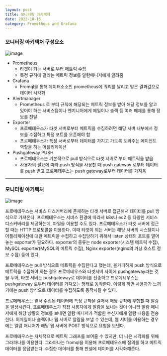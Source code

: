 ```yaml
---
layout: post
title: 모니터링 아키텍처
date: 2022-10-15
category: Prometheus and Grafana 
---
```



### 모니터링 아키텍처 구성요소


![image](https://user-images.githubusercontent.com/61526722/195978053-b0757fe6-0890-4259-9cdd-5e74c466d06a.png)

- Prometheus
  - 타겟이 되는 서버로 부터 메트릭 수집
  - 특정 규칙에 걸리는 메트릭 정보를 알람매니저에게 알려줌
- Grafana
  - Fromql을 통해 데이터소소인 prometheus에 쿼리를 날리고 받은 결과값으로 데이터 시각화
- Alertmanager
  - Prometheus 로 부터 규칙에 해당되는 메트릭 정보를 받아 해당 정보를 알고 있어야 하는 서비스팀이나 엔지니어에게 메일이나 슬랙 등 여러 매체를 통해 정보를 전달
- Exporter
  - 프로메테우스가 타겟 서버로부터 메트릭을 수집하려면 해당 서버 내부에서 정보를 수집하고 특정 포트를 오픈해야 함 
  - 프로메테우스가 특정 서버로부터 데이터를 가지고 가도록 도와주는 에이전트 역할을 하는 어플리케이션
- Pushgateway PUSH
  - 프로메테우스는 기본적으로 pull 방식으로 타겟 서버로 부터 메트릭을 받음
  - 사용자의 필요에 따라 push 방식을 사용할 때 push gateway 로부터 데이터를 push 받고 프로메테우스는 push gateway로부터 데이터를 가져옴

---

### 모니터링 아키텍처


![image](https://user-images.githubusercontent.com/61526722/195978381-1f188064-b57e-4172-a1db-17e47f2393d9.png)

프로메테우스는 서비스 디스커버리에 존재하는 타겟 서버로 접근해서 데이터를 pull 방식으로 가져온다. 프로메테우스는 서비스 환경에 따라서 k8s나 ec2 등 다양한 서비스 디스커버리를 제공하는데, 파일을 이용할 수도 있다. 프로메테우스가 타겟 서버에 접근할 때는 HTTP 프로토콜을 이용한다. 이때 타겟이 되는 서버는 해당 서버의 시스템이나 어플리케이션에 대한 메트릭을 수집하고 수집당하기 위해서 listen 상태의 포트를 열어놓는 exporter가 필요하다. exporter의 종류는 node exporter(시스템 메트릭 수집), MySQL exporter(MySQL의 메트릭 수집), Nginx exporter(nginx의 가상 호스트 정보 수집) 등이 있다. 

프로메테우스는 pull 방식으로 메트릭을 수집한다고 했는데, 불가피하게 push 방식으로 메트릭을 수집해야 하는 경우 프로메테우스와 타겟서버 사이에 pushgateway라는 것을 두어, 타겟 서버는 pushgateway로 데이터를 전송하고 프로메테우스는 pushgateway 로부터 데이터를 가져오는 형태로 동작한다. 이렇게 하면 사용자가 느끼기에는 push 방식으로 데이터를 수집하도록 동작시킬 수 있다. 

프로메테우스는 앞서 수집된 데이터에 특정 규칙을 걸어서 해당 규칙에 부합할 때 알람을 발생시킨다. 프로메테우스가 직접 사용자에게 알람을 보내는 것이 아니라 알람 매니저에게 해당 상황의 정보를 보내면 알람 매니저가 적합한 수신자에게 알람 내용을 전송한다. 이메일이나 슬랙이나 웹 서버로 알람을 보낼 수 있는데, 웹 서버를 이용하는 경우에는 알람 매니저가 해당 웹 서버에 POST 방식으로 요청을 보낸다. 

프로메테우스는 자체적으로 메트릭 그래프를 보여줄 수 있지만, 더 나은 시각화를 위해 그라파나를 이용한다. 그라파나는 fromql을 이용해 프로메테우스에 질의를 하고 메트릭 데이터를 응답받는다. 수집한 데이터를 통해 판넬에 데이터를 시각화해준다. 




